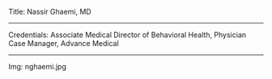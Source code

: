 Title: Nassir Ghaemi, MD

----

Credentials: Associate Medical Director of Behavioral Health, Physician Case Manager, Advance Medical

----

Img: nghaemi.jpg
